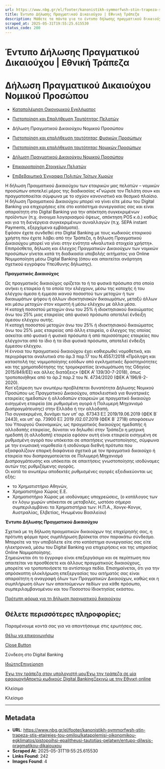 ```yaml
---
url: https://www.nbg.gr/el/footer/kanonistikh-symmorfwsh-stin-trapeza-stis-etaireies-tou-omilou/katapolemisi-oikonomikou-egklimatos/pistopoihsi-epalitheusi-tautotias-pelatwn/entupo-dilwsis-pragmatikou-dikaiouxou
title: Έντυπο Δήλωσης Πραγματικού Δικαιούχου | Εθνική Τράπεζα
description: Μάθετε τα πάντα για το έντυπο δήλωσης πραγματικού δικαιούχο. Βρείτε περισσότερες πληροφορίες στο site της Εθνικής Τράπεζας!
scraped_at: 2025-05-31T19:55:25.615530
status_code: 200
---
```


# Έντυπο Δήλωσης Πραγματικού Δικαιούχου | Εθνική Τράπεζα

# Δήλωση Πραγματικού Δικαιούχου Νομικού Προσώπου 

  * [Καταπολέμηση Οικονομικού Εγκλήματος](/el/footer/kanonistikh-symmorfwsh-stin-trapeza-stis-etaireies-tou-omilou/katapolemisi-oikonomikou-egklimatos)
  * [Πιστοποίηση και Επαλήθευση Ταυτότητας Πελατών](/el/footer/kanonistikh-symmorfwsh-stin-trapeza-stis-etaireies-tou-omilou/katapolemisi-oikonomikou-egklimatos/pistopoihsi-epalitheusi-tautotias-pelatwn)
  * Δήλωση Πραγματικού Δικαιούχου Νομικού Προσώπου 

  * [Πιστοποίηση και επαλήθευση ταυτότητας Φυσικών Προσώπων](/el/footer/kanonistikh-symmorfwsh-stin-trapeza-stis-etaireies-tou-omilou/katapolemisi-oikonomikou-egklimatos/pistopoihsi-epalitheusi-tautotias-pelatwn/tautopoihsi-fusikwn-proswpwn)
  * [Πιστοποίηση και επαλήθευση ταυτότητας Νομικών Προσώπων](/el/footer/kanonistikh-symmorfwsh-stin-trapeza-stis-etaireies-tou-omilou/katapolemisi-oikonomikou-egklimatos/pistopoihsi-epalitheusi-tautotias-pelatwn/epivevaiwtika-eggrafa-pelatwn)
  * [Δήλωση Πραγματικού Δικαιούχου Νομικού Προσώπου ](/el/footer/kanonistikh-symmorfwsh-stin-trapeza-stis-etaireies-tou-omilou/katapolemisi-oikonomikou-egklimatos/pistopoihsi-epalitheusi-tautotias-pelatwn/entupo-dilwsis-pragmatikou-dikaiouxou)
  * [Επικαιροποίηση Στοιχείων Πελατών](/el/footer/kanonistikh-symmorfwsh-stin-trapeza-stis-etaireies-tou-omilou/katapolemisi-oikonomikou-egklimatos/pistopoihsi-epalitheusi-tautotias-pelatwn/epikairopoihsi-stoixeiwn-pelatwn)
  * [Επιβεβαιωτικά Έγγραφα Πολιτών Τρίτων Χωρών](/el/footer/kanonistikh-symmorfwsh-stin-trapeza-stis-etaireies-tou-omilou/katapolemisi-oikonomikou-egklimatos/pistopoihsi-epalitheusi-tautotias-pelatwn/epivevaiwtika-eggrafa-politwn-tritwn-xwrwn)

Η δήλωση Πραγματικού Δικαιούχου των εταιρικών μας πελατών – νομικών προσώπων αποτελεί μέρος της διαδικασίας «Γνώρισε τον Πελάτη σου» και πραγματοποιείται σύμφωνα με το ισχύον κανονιστικό και θεσμικό πλαίσιο.   
Η δήλωση Πραγματικού Δικαιούχου μπορεί να γίνει είτε μέσω του Digital Banking για επιχειρήσεις είτε στο κατάστημα συνεργασίας σας και είναι απαραίτητη στο Digital Banking για την απόκτηση συγκεκριμένων προϊόντων (π.χ. άνοιγμα λογαριασμού όψεως, απόκτηση POS κ.ά.) καθώς και για τη διενέργεια συγκεκριμένων συναλλαγών (π.χ. SEPA instant Payments, εξερχόμενα εμβάσματα).   
Εφόσον έχετε συνδεθεί στο Digital Banking με τους κωδικούς εταιρικού χρήστη που έχετε λάβει από την Τράπεζα, η δήλωση Πραγματικού Δικαιούχου μπορεί να γίνει στην ενότητα «Αναλυτικά στοιχεία χρήστη». Επιπρόσθετα, δήλωση και έλεγχος Πραγματικών Δικαιούχων των νομικών προσώπων γίνεται κατά τη διαδικασία υποβολής αιτήματος για Online Νομιμοποίηση μέσω Digital Banking (όπου και απαιτείται ανάρτηση σχετικού εγγράφου Υπεύθυνης δήλωσης). 

**Πραγματικός Δικαιούχος**

Ως πραγματικός δικαιούχος ορίζεται το ή τα φυσικά πρόσωπα στα οποία ανήκει η εταιρεία ή τα οποία την ελέγχουν, μέσω της κατοχής ή του ελέγχου άμεσα ή έμμεσα ικανού ποσοστού των μετοχών ή των δικαιωμάτων ψήφου ή άλλων ιδιοκτησιακών δικαιωμάτων, μεταξύ άλλων και μέσω μετοχών στον κομιστή ή μέσω ελέγχου με άλλα μέσα.  
Η κατοχή ποσοστού μετοχών άνω του 25% ή ιδιοκτησιακού δικαιώματος άνω του 25% μιας εταιρείας από φυσικό πρόσωπο αποτελεί ένδειξη άμεσου ελέγχου αυτής.  
Η κατοχή ποσοστού μετοχών άνω του 25% ή ιδιοκτησιακού δικαιώματος άνω του 25% μιας εταιρείας από άλλη εταιρεία, ο έλεγχος της οποίας ασκείται από φυσικό ή φυσικά πρόσωπα ή από περισσότερες εταιρείες που ελέγχονται από το ίδιο ή τα ίδια φυσικά πρόσωπα, αποτελεί ένδειξη έμμεσου ελέγχου.  
Η έννοια του πραγματικού δικαιούχου έχει καθιερωθεί νομοθετικά, και περιγράφεται αναλυτικά στο άρ.3 παρ.17 του Ν.4557/2018 «Πρόληψη και καταστολή της νομιμοποίησης εσόδων από εγκληματικές δραστηριότητες και της χρηματοδότησης της τρομοκρατίας (ενσωμάτωση της Οδηγίας 2015/849/EE) και άλλες διατάξεις» (ΦΕΚ Α’ 139/30-7-2018), όπως τροποποιήθηκε από το άρ.2 παρ.2 του Ν. 4734/2020 (ΦΕΚ Α΄196/8-2-2020).  
Κατ΄εξαίρεση των ανωτέρω προβλέπεται δυνατότητα Δήλωσης Νομικού Προσώπου ως Πραγματικού Δικαιούχου, αποκλειστικά για θυγατρικές εταιρείες ημεδαπών ή αλλοδαπών εταιρειών με πραγματικό δικαιούχο εισηγμένη εταιρεία (σε ρυθμισμένη αγορά ή Πολυμερή Μηχανισμό Διαπραγμάτευσης) στην Ελλάδα ή την αλλοδαπή.   
Πιο συγκεκριμένα, δυνάμει των υπ’ αρ. 67343 ΕΞ 2019/19.06.2019 (ΦΕΚ Β΄ 2443), και υπ' αρ. 73900 ΕΞ 2019 /02.07.2019 (ΦΕΚ Β΄ 2718) αποφάσεων του Υπουργού Οικονομικών, ως πραγματικός δικαιούχος ημεδαπής ή αλλοδαπής εταιρείας, δύναται να δηλωθεί στην Τράπεζα η μητρική ημεδαπή (ή αλλοδαπή) εταιρεία εφόσον αυτή είναι εταιρεία εισηγμένη σε ρυθμισμένη αγορά που υπόκειται σε απαιτήσεις γνωστοποίησης, σύμφωνα με την ενωσιακή νομοθεσία ή ισοδύναμα διεθνή πρότυπα που εξασφαλίζουν επαρκή διαφάνεια σχετικά με τον πραγματικό δικαιούχο ή εταιρεία που διαπραγματεύεται σε Πολυμερή Μηχανισμό Διαπραγμάτευσης και υπόκειται σε απαιτήσεις γνωστοποίησης ισοδύναμες αυτών της ρυθμιζόμενης αγοράς.  
Οι κατά τα ανωτέρω αποδεκτές ρυθμισμένες αγορές εξειδικεύονται ως εξής:  
- το Χρηματιστήριο Αθηνών,   
- Χρηματιστήριο Χώρας Ε.Ε.   
- Χρηματιστήριο Χώρας με ισοδύναμες υποχρεώσεις, (ο κατάλογος των εν λόγω χωρών υπόκειται σε μεταβολές, ωστόσο σήμερα συμπεριλαμβάνει τα Χρηματιστήρια των: Η.Π.Α., Χονγκ-Κονγκ, Αυστραλίας, Ελβετίας, Ηνωμένου Βασιλείου)

**Έντυπο Δήλωσης Πραγματικού Δικαιούχου**

Σχετικά με τη δήλωση πραγματικών δικαιούχων της επιχείρησής σας, η πρότυπη φόρμα προς συμπλήρωση βρίσκεται στον παρακάτω σύνδεσμο. Μπορείτε να την υποβάλετε είτε στο κατάστημα συνεργασίας σας είτε ηλεκτρονικά, μέσω του Digital Banking για επιχειρήσεις και της υπηρεσίας Online Νομιμοποίησης.  
Σημειώνεται ότι το έγγραφο είναι επεξεργάσιμο και σε περίπτωση που απαιτείται να προσθέσετε και άλλους πραγματικούς δικαιούχους, μπορείτε να τροποποιήσετε τα αντίστοιχα πεδία. Επισημαίνεται, ότι για την απρόσκοπτη ολοκλήρωση επεξεργασίας του αιτήματός σας είναι απαραίτητη η αναγραφή όλων των Πραγματικών Δικαιούχων, καθώς και η συμπλήρωση όλων των απαιτούμενων πεδίων για κάθε πρόσωπο, συμπεριλαμβανομένου και του Ποσοστού Ιδιοκτησίας εκάστου.

[Πρότυπη φόρμα για τη δήλωση πραγματικού δικαιούχου](https://www.nbg.gr/-/jssmedia/Files/Footer/Kanonistikh/Forma-dhlwshs-pragmatikou-dikaiouchou-el.doc?rev=9e7780a17ef54663ae35207384d4ea1f&hash=0DDCDAE62966076B049E1CB627135C13)

## Θέλετε περισσότερες πληροφορίες;

Παραμένουμε κοντά σας για να απαντήσουμε στις ερωτήσεις σας.

[Θέλω να επικοινωνήσω](/el/footer/epikoinwnia)

[Close Button](#)

Σύνδεση στο Digital Banking

[Ιδιώτης](https://ibank.nbg.gr/web/?loginType=retail)[Επιχείρηση](https://ibank.nbg.gr/web/?loginType=corporate)

[Έχω την τράπεζα στον υπολογιστή μου](/el/idiwtes/kathimerines-sunallages/digital-banking/internet-banking)[Έχω την τράπεζα σε μία εφαρμογή](/el/idiwtes/kathimerines-sunallages/digital-banking/mobile-banking)[Αποκτώ κωδικούς Digital Banking](/el/idiwtes/kathimerines-sunallages/digital-banking/dunatotites-internet-mobile-banking/ekdosi-kwdikwn-digital-banking)[Ξεκινώ με την Εθνική online](/el/idiwtes/kathimerines-sunallages/digital-banking/ksekiniste-me-thn-ethniki-online)

Κλείσιμο

Κλείσιμο

---

## Metadata

- **URL**: https://www.nbg.gr/el/footer/kanonistikh-symmorfwsh-stin-trapeza-stis-etaireies-tou-omilou/katapolemisi-oikonomikou-egklimatos/pistopoihsi-epalitheusi-tautotias-pelatwn/entupo-dilwsis-pragmatikou-dikaiouxou
- **Scraped At**: 2025-05-31T19:55:25.615530
- **Links Found**: 242
- **Images Found**: 4

